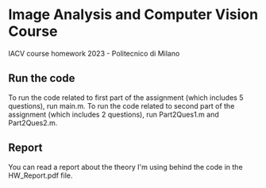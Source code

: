 # Image Analysis and Computer Vision Course
IACV course homework 2023 - Politecnico di Milano

## Run the code
To run the code related to first part of the assignment (which includes 5 questions), run main.m.
To run the code related to second part of the assignment (which includes 2 questions), run Part2Ques1.m and Part2Ques2.m.

## Report
You can read a report about the theory I'm using behind the code in the HW_Report.pdf file.
